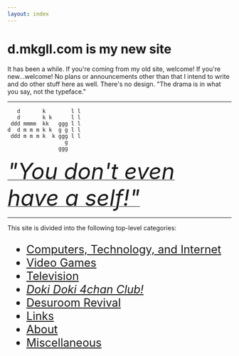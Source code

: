 ```yaml
---
layout: index
---
```


# d.mkgll.com is my new site

It has been a while. If you're coming from my old site, welcome! If you're new...welcome! No plans or announcements other than that I intend to write
and do other stuff here as well. There's no design. "The drama is in what you say, not the typeface."

---

```
   d       k        l l 
   d       k k      l l 
 ddd mmmm  kk   ggg l l 
d  d m m m k k  g g l l 
 ddd m m m k  k ggg l l 
                  g     
                ggg     
```

<p><a href="self"><span style="FONT-SIZE: 50PX;"><i>"You don't even have a self!"</i></span></a></p>

---

This site is divided into the following top-level categories:

<ul style="FONT-SIZE: 25PX;">
		<li><a href="comp.html">Computers, Technology, and Internet</a></li>
		<li><a href="gaming.html">Video Games</a></li>
		<li><a href="tv.html">Television</a></li>
		<li><a href="dd4c.html"><cite>Doki Doki 4chan Club!</cite></a></li>
		<li><a href="desuroom-revival.html">Desuroom Revival</a></li>
		<li><a href="links.html">Links</a></li>
		<li><a href="about.html">About</a></li>
		<li><a href="misc.html">Miscellaneous</a></li>
	</ul>
